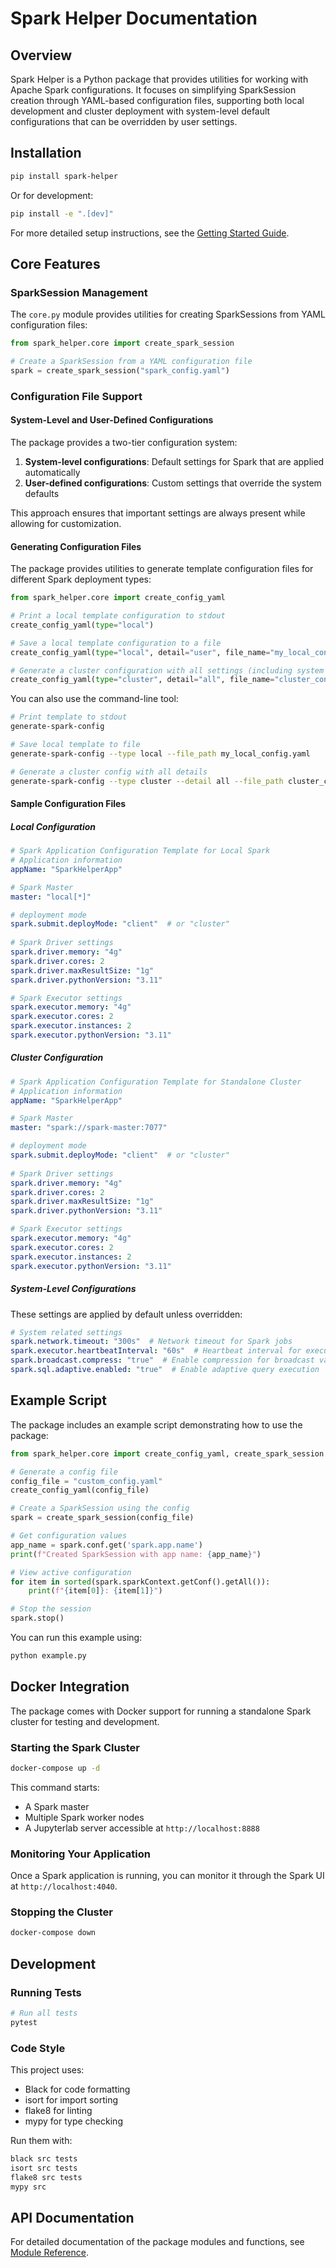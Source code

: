# Spark Helper Documentation

## Overview

Spark Helper is a Python package that provides utilities for working with Apache Spark configurations. It focuses on simplifying SparkSession creation through YAML-based configuration files, supporting both local development and cluster deployment with system-level default configurations that can be overridden by user settings.

## Installation

```bash
pip install spark-helper
```

Or for development:

```bash
pip install -e ".[dev]"
```

For more detailed setup instructions, see the [Getting Started Guide](getting_started.md).

## Core Features

### SparkSession Management

The `core.py` module provides utilities for creating SparkSessions from YAML configuration files:

```python
from spark_helper.core import create_spark_session

# Create a SparkSession from a YAML configuration file
spark = create_spark_session("spark_config.yaml")
```

### Configuration File Support

#### System-Level and User-Defined Configurations

The package provides a two-tier configuration system:
1. **System-level configurations**: Default settings for Spark that are applied automatically
2. **User-defined configurations**: Custom settings that override the system defaults

This approach ensures that important settings are always present while allowing for customization.

#### Generating Configuration Files

The package provides utilities to generate template configuration files for different Spark deployment types:

```python
from spark_helper.core import create_config_yaml

# Print a local template configuration to stdout
create_config_yaml(type="local")

# Save a local template configuration to a file
create_config_yaml(type="local", detail="user", file_name="my_local_config.yaml")

# Generate a cluster configuration with all settings (including system level)
create_config_yaml(type="cluster", detail="all", file_name="cluster_config.yaml")
```

You can also use the command-line tool:

```bash
# Print template to stdout
generate-spark-config

# Save local template to file
generate-spark-config --type local --file_path my_local_config.yaml

# Generate a cluster config with all details
generate-spark-config --type cluster --detail all --file_path cluster_config.yaml
```

#### Sample Configuration Files

##### Local Configuration

```yaml
# Spark Application Configuration Template for Local Spark
# Application information
appName: "SparkHelperApp"

# Spark Master 
master: "local[*]"

# deployment mode
spark.submit.deployMode: "client"  # or "cluster"
  
# Spark Driver settings
spark.driver.memory: "4g"
spark.driver.cores: 2
spark.driver.maxResultSize: "1g"
spark.driver.pythonVersion: "3.11"

# Spark Executor settings
spark.executor.memory: "4g"
spark.executor.cores: 2
spark.executor.instances: 2
spark.executor.pythonVersion: "3.11"
```

##### Cluster Configuration

```yaml
# Spark Application Configuration Template for Standalone Cluster
# Application information
appName: "SparkHelperApp"

# Spark Master 
master: "spark://spark-master:7077"

# deployment mode
spark.submit.deployMode: "client"  # or "cluster"
  
# Spark Driver settings
spark.driver.memory: "4g"
spark.driver.cores: 2
spark.driver.maxResultSize: "1g"
spark.driver.pythonVersion: "3.11"

# Spark Executor settings
spark.executor.memory: "4g"
spark.executor.cores: 2
spark.executor.instances: 2
spark.executor.pythonVersion: "3.11"
```

##### System-Level Configurations

These settings are applied by default unless overridden:

```yaml
# System related settings
spark.network.timeout: "300s"  # Network timeout for Spark jobs
spark.executor.heartbeatInterval: "60s"  # Heartbeat interval for executors
spark.broadcast.compress: "true"  # Enable compression for broadcast variables
spark.sql.adaptive.enabled: "true"  # Enable adaptive query execution
```

## Example Script

The package includes an example script demonstrating how to use the package:

```python
from spark_helper.core import create_config_yaml, create_spark_session

# Generate a config file
config_file = "custom_config.yaml"
create_config_yaml(config_file)

# Create a SparkSession using the config
spark = create_spark_session(config_file)

# Get configuration values
app_name = spark.conf.get('spark.app.name')
print(f"Created SparkSession with app name: {app_name}")

# View active configuration
for item in sorted(spark.sparkContext.getConf().getAll()):
    print(f"{item[0]}: {item[1]}")

# Stop the session
spark.stop()
```

You can run this example using:

```bash
python example.py
```

## Docker Integration

The package comes with Docker support for running a standalone Spark cluster for testing and development.

### Starting the Spark Cluster

```bash
docker-compose up -d
```

This command starts:
- A Spark master
- Multiple Spark worker nodes
- A Jupyterlab server accessible at `http://localhost:8888`

### Monitoring Your Application

Once a Spark application is running, you can monitor it through the Spark UI at `http://localhost:4040`.

### Stopping the Cluster

```bash
docker-compose down
```

## Development

### Running Tests

```bash
# Run all tests
pytest
```

### Code Style

This project uses:
- Black for code formatting
- isort for import sorting
- flake8 for linting
- mypy for type checking

Run them with:

```bash
black src tests
isort src tests
flake8 src tests
mypy src
```

## API Documentation

For detailed documentation of the package modules and functions, see [Module Reference](modules.md).
